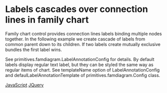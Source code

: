 # Labels cascades over connection lines in family chart
Family chart control provides connection lines labels binding multiple nodes together. In the following example we create cascade of labels from common parent down to its children. If two labels create mutually exclusive bundles the first label wins.

See primitives.famdiagram.LabelAnnotationConfig for details. By default labels display regular text label, but they can be styled the same way as regular items of chart. See templateName option of LabelAnnotationConfig and  defaulLabelAnnotationTemplate of primitives.famdiagram.Config class.

[JavaScript](javascript.controls/CaseLabelsCascadesInFamilyChart.html)
[JQuery](jquery.widgets/CaseLabelsCascadesInFamilyChart.html)